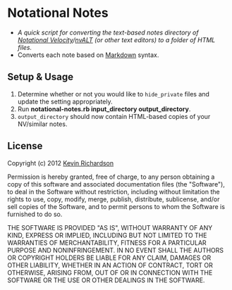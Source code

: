 # Notational Notes
* *A quick script for converting the text-based notes directory of [Notational Velocity](http://notational.net/)/[nvALT](http://brettterpstra.com/project/nvalt/) (or other text editors) to a folder of HTML files.*
* Converts each note based on [Markdown](http://daringfireball.net/projects/markdown/syntax) syntax.

## Setup & Usage
1. Determine whether or not you would like to `hide_private` files and update the setting appropriately.
2. Run **notational-notes.rb input_directory output_directory**.
3. `output_directory` should now contain HTML-based copies of your NV/similar notes.

## License
Copyright (c) 2012 [Kevin Richardson](http://magically.us)

Permission is hereby granted, free of charge, to any person obtaining a copy
of this software and associated documentation files (the "Software"), to deal
in the Software without restriction, including without limitation the rights
to use, copy, modify, merge, publish, distribute, sublicense, and/or sell
copies of the Software, and to permit persons to whom the Software is
furnished to do so.

THE SOFTWARE IS PROVIDED "AS IS", WITHOUT WARRANTY OF ANY KIND, EXPRESS OR
IMPLIED, INCLUDING BUT NOT LIMITED TO THE WARRANTIES OF MERCHANTABILITY,
FITNESS FOR A PARTICULAR PURPOSE AND NONINFRINGEMENT. IN NO EVENT SHALL THE
AUTHORS OR COPYRIGHT HOLDERS BE LIABLE FOR ANY CLAIM, DAMAGES OR OTHER
LIABILITY, WHETHER IN AN ACTION OF CONTRACT, TORT OR OTHERWISE, ARISING FROM,
OUT OF OR IN CONNECTION WITH THE SOFTWARE OR THE USE OR OTHER DEALINGS IN
THE SOFTWARE.
